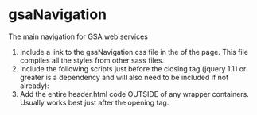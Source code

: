# gsaNavigation
The main navigation for GSA web services

1. Include a link to the gsaNavigation.css file in the <head> of the page. This file compiles all the styles from other sass files. 
2. Include the following scripts just before the closing </body> tag (jquery 1.11 or greater is a dependency and will also need to be included if not already):
		<script src="js/handlebars-v4.0.2.js" type="text/javascript"></script>
        <script src="js/navigation-json.js" type="text/javascript"></script>
		<script src="js/jquery.smartmenus.min.js" type="text/javascript" ></script>
		<script src="js/jquery.smartmenus.bootstrap.min.js" type="text/javascript" ></script>
		<script src="js/navigation.js" type="text/javascript" type="text/javascript" ></script>
3. Add the entire header.html code OUTSIDE of any wrapper containers. Usually works best just after the opening <body> tag.
		
